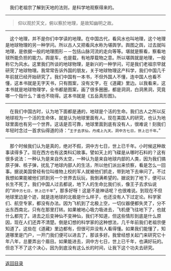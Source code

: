 &emsp;我们老祖宗了解到天地的法则，是科学地观察得来的。
___
> 仰以观於天文，俯以察於地理，是故知幽明之故。
___
&emsp;这个地理，并不是你们中学读的地理。在中国古代，看风水也叫地理，这个地理是地球物理的另一种学问。所以古人又把看风水称为堪舆学。舆图之舆，过去就叫地理，是依据一般的地理图形－－包括山脉河流的走向等等。堪就是察看，察看地球所能负担的能力。舆是车，也是载，有地厚载物之意。所以堪舆就是地理，一般称它为风水。这里我们所谈的地球物理，是新兴的一种学问，可是我们老祖宗早就研究了地球物理。我常常告诉外国的朋友，关于地球物理这产科学，我们中国几千年前就已经开始研究了。我们中国有一本书，不但外国人不懂，连中国人也看不懂，这本书就是无字天书，只有图案，没有文字，在《道藏》里边。以我看来，这本书就是地球物理学，全书都是图案，画了很多圈圈，都是洞洞，白洞黑洞，究竟哪一个指什么？谁也不晓得。这本书就是《五岳真形图》。
___
&emsp;在我们中国古时，认为地下面都是通的，地球是个活的生命。我们古人之所以反地球视为一个活的生命体，就是认为地球里面有人。现在美国人的研究，也认为地球里面也有另一个世界。这话是否可靠，地球里面到底有没有人，很难说！刻我们年轻时念过一首求仙得道的诗：“``王子去求仙，丹成上九天。洞中方七日，世上已千年。``”
___
&emsp;那个时候我们认为是真的，绝对不假，洞中方七日，世上已千年。小时候这种故事读得多了。现在西方也有这类科幻故事。譬如天上的飞碟是从哪时石料的？这有很多说法：一种认为是来自外太空，一种认为是来自地球内部的人类，因为我们搞原子弹、核子弹，扰乱了地球内部人的生活，所以他们派出来侦察，看是怎么一回事。据说美国曾经有位叫维物上校的军人就被他们抓走，带到地下去审问了。不过我想如果能被他们抓到另一个世界去玩玩，我倒满希望的。据说到了地下，便可以长生不死了。我们中国人过去都说，地下人的生命比我们长，像王子去求仙说的“``洞中方七日，世上已千年``”，那多好呀！这是不是神话呢？也很难说。到现在不但地球里边是个迹，就是连地球的北极是什么样子，也还没有人下过定论。科学家们、航空专家，都没有办法。因为飞机到了北极上空，一切仪器便都失灵了，分不出东西南北，只有在那里打转。如果被地心吸力吸进去，飞机便飞往地下了，也就什么都完了。进去之后变神仙不变神仙，我们不知道，但这些情形到底是什么原因，现在人们还弄不清楚。倒是幻想的科学家的这种想法，几千年前我们老祖宗便知道了。这些在《道藏》里边都有，但很可异没有人看得懂。如果我们能懂了，知道哪里是门户，一开门我们便可以进去了，那该多好。我曾经想关起门来研究它十年八年，总要弄出个眉目。如果能进去，洞中方七日，世上已千年，也满好玩的。但总下不了这个决心，因为到底没有这么长的时间，让我下这个功夫去研究。
___
[返回目录](../../master/README.md#目录)